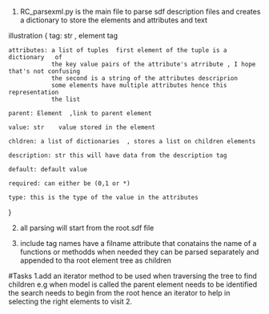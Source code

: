 
1. RC_parsexml.py is the main file to parse sdf description files and  creates a dictionary to store the elements and attributes and text 

illustration 
{
    tag: str  , element tag

    attributes: a list of tuples  first element of the tuple is a dictionary   of 
                the key value pairs of the attribute's atrribute , I hope that's not confusing
                the second is a string of the attributes descriprion 
                some elements have multiple attributes hence this representation 
                the list

    parent: Element  ,link to parent element

    value: str    value stored in the element 

    chldren: a list of dictionaries  , stores a list on children elements 

    description: str this will have data from the description tag 

    default: default value 

    required: can either be (0,1 or *)
    
    type: this is the type of the value in the attributes 
}

2. all parsing will start from the root.sdf file   

3. include tag names  have a filname attribute that  conatains the name of a functions or methodds when needed
    they can be parsed separately and appended to tha root  element tree as children 


#Tasks 
 1.add an iterator method to be used when traversing the tree to find children e.g when model is called the parent  element needs to be identified the search needs to begin from the root hence an iterator to help in selecting the right elements to visit
 2.